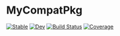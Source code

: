 # MyCompatPkg

[![Stable](https://img.shields.io/badge/docs-stable-blue.svg)](https://MyExampleOrg.github.io/MyCompatPkg.jl/stable/)
[![Dev](https://img.shields.io/badge/docs-dev-blue.svg)](https://MyExampleOrg.github.io/MyCompatPkg.jl/dev/)
[![Build Status](https://github.com/MyExampleOrg/MyCompatPkg.jl/actions/workflows/CI.yml/badge.svg?branch=master)](https://github.com/MyExampleOrg/MyCompatPkg.jl/actions/workflows/CI.yml?query=branch%3Amaster)
[![Coverage](https://codecov.io/gh/MyExampleOrg/MyCompatPkg.jl/branch/master/graph/badge.svg)](https://codecov.io/gh/MyExampleOrg/MyCompatPkg.jl)
